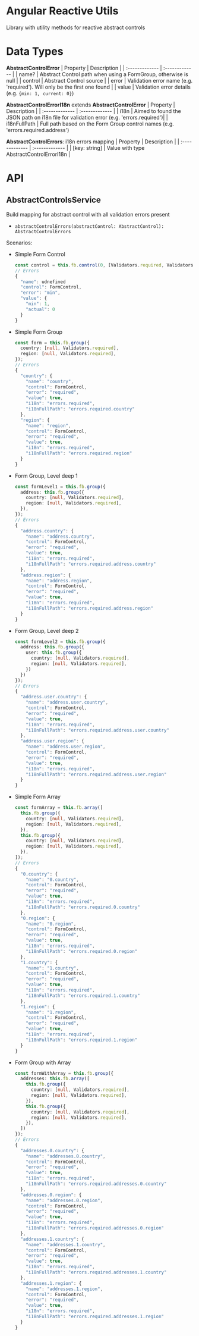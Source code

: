 # Angular Reactive Utils
Library with utility methods for reactive abstract controls

# Data Types
**AbstractControlError**
| Property | Description |
| :------------- | :------------- |
| name? | Abstract Control path when using a FormGroup, otherwise is null |
| control | Abstract Control source |
| error | Validation error name (e.g. 'required'). Will only be the first one found |
| value | Validation error details (e.g. `{min: 1, current: 0}`)

**AbstractControlErrorI18n** extends **AbstractControlError**
| Property | Description |
| :------------- | :------------- |
| i18n | Aimed to found the JSON path on i18n file for validation error (e.g. 'errors.required')|
| i18nFullPath | Full path based on the Form Group control names (e.g. 'errors.required.address')

**AbstractControlErrors**: i18n errors mapping
| Property | Description |
| :------------- | :------------- |
| [key: string] | Value with type AbstractControlErrorI18n |

# API
## AbstractControlsService
Build mapping for abstract control with all validation errors present
- `abstractControlErrors(abstractControl: AbstractControl): AbstractControlErrors`

Scenarios:
- Simple Form Control
  ```typescript
  const control = this.fb.control(0, [Validators.required, Validators.min(1)]);
  // Errors
  {
    "name": udnefined
    "control": FormControl,
    "error": "min",
    "value": {
      "min": 1,
      "actual": 0
    }
  }
  ```
- Simple Form Group
  ```typescript
  const form = this.fb.group({
    country: [null, Validators.required],
    region: [null, Validators.required],
  });
  // Errors
  {
    "country": {
      "name": "country",
      "control": FormControl,
      "error": "required",
      "value": true,
      "i18n": "errors.required",
      "i18nFullPath": "errors.required.country"
    },
    "region": {
      "name": "region",
      "control": FormControl,
      "error": "required",
      "value": true,
      "i18n": "errors.required",
      "i18nFullPath": "errors.required.region"
    }
  }
  ```
- Form Group, Level deep 1
  ```typescript
  const formLevel1 = this.fb.group({
    address: this.fb.group({
      country: [null, Validators.required],
      region: [null, Validators.required],
    }),
  });
  // Errors
  {
    "address.country": {
      "name": "address.country",
      "control": FormControl,
      "error": "required",
      "value": true,
      "i18n": "errors.required",
      "i18nFullPath": "errors.required.address.country"
    },
    "address.region": {
      "name": "address.region",
      "control": FormControl,
      "error": "required",
      "value": true,
      "i18n": "errors.required",
      "i18nFullPath": "errors.required.address.region"
    }
  }
  ```
- Form Group, Level deep 2
  ```typescript
  const formLevel2 = this.fb.group({
    address: this.fb.group({
      user: this.fb.group({
        country: [null, Validators.required],
        region: [null, Validators.required],
      })
    })
  });
  // Errors
  {
    "address.user.country": {
      "name": "address.user.country",
      "control": FormControl,
      "error": "required",
      "value": true,
      "i18n": "errors.required",
      "i18nFullPath": "errors.required.address.user.country"
    },
    "address.user.region": {
      "name": "address.user.region",
      "control": FormControl,
      "error": "required",
      "value": true,
      "i18n": "errors.required",
      "i18nFullPath": "errors.required.address.user.region"
    }
  }
  ```
- Simple Form Array
  ```typescript
  const formArray = this.fb.array([
    this.fb.group({
      country: [null, Validators.required],
      region: [null, Validators.required],
    }),
    this.fb.group({
      country: [null, Validators.required],
      region: [null, Validators.required],
    }),
  ]);
  // Errors
  {
    "0.country": {
      "name": "0.country",
      "control": FormControl,
      "error": "required",
      "value": true,
      "i18n": "errors.required",
      "i18nFullPath": "errors.required.0.country"
    },
    "0.region": {
      "name": "0.region",
      "control": FormControl,
      "error": "required",
      "value": true,
      "i18n": "errors.required",
      "i18nFullPath": "errors.required.0.region"
    },
    "1.country": {
      "name": "1.country",
      "control": FormControl,
      "error": "required",
      "value": true,
      "i18n": "errors.required",
      "i18nFullPath": "errors.required.1.country"
    },
    "1.region": {
      "name": "1.region",
      "control": FormControl,
      "error": "required",
      "value": true,
      "i18n": "errors.required",
      "i18nFullPath": "errors.required.1.region"
    }
  }
  ```
- Form Group with Array
  ```typescript
  const formWithArray = this.fb.group({
    addresses: this.fb.array([
      this.fb.group({
        country: [null, Validators.required],
        region: [null, Validators.required],
      }),
      this.fb.group({
        country: [null, Validators.required],
        region: [null, Validators.required],
      }),
    ])
  });
  // Errors
  {
    "addresses.0.country": {
      "name": "addresses.0.country",
      "control": FormControl,
      "error": "required",
      "value": true,
      "i18n": "errors.required",
      "i18nFullPath": "errors.required.addresses.0.country"
    },
    "addresses.0.region": {
      "name": "addresses.0.region",
      "control": FormControl,
      "error": "required",
      "value": true,
      "i18n": "errors.required",
      "i18nFullPath": "errors.required.addresses.0.region"
    },
    "addresses.1.country": {
      "name": "addresses.1.country",
      "control": FormControl,
      "error": "required",
      "value": true,
      "i18n": "errors.required",
      "i18nFullPath": "errors.required.addresses.1.country"
    },
    "addresses.1.region": {
      "name": "addresses.1.region",
      "control": FormControl,
      "error": "required",
      "value": true,
      "i18n": "errors.required",
      "i18nFullPath": "errors.required.addresses.1.region"
    }
  }
  ```
